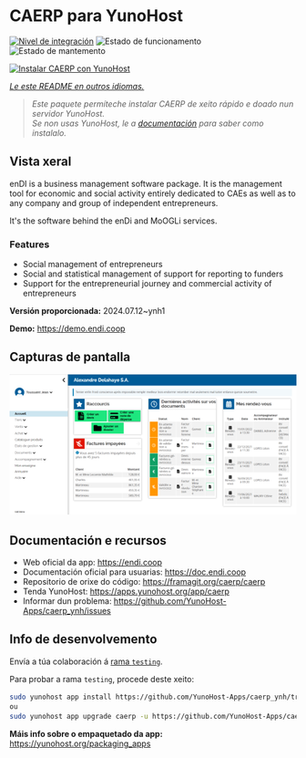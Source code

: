 <!--
NOTA: Este README foi creado automáticamente por <https://github.com/YunoHost/apps/tree/master/tools/readme_generator>
NON debe editarse manualmente.
-->

# CAERP para YunoHost

[![Nivel de integración](https://dash.yunohost.org/integration/caerp.svg)](https://ci-apps.yunohost.org/ci/apps/caerp/) ![Estado de funcionamento](https://ci-apps.yunohost.org/ci/badges/caerp.status.svg) ![Estado de mantemento](https://ci-apps.yunohost.org/ci/badges/caerp.maintain.svg)

[![Instalar CAERP con YunoHost](https://install-app.yunohost.org/install-with-yunohost.svg)](https://install-app.yunohost.org/?app=caerp)

*[Le este README en outros idiomas.](./ALL_README.md)*

> *Este paquete permíteche instalar CAERP de xeito rápido e doado nun servidor YunoHost.*  
> *Se non usas YunoHost, le a [documentación](https://yunohost.org/install) para saber como instalalo.*

## Vista xeral

enDI is a business management software package. It is the management tool for
economic and social activity entirely dedicated to CAEs as well as to any
company and group of independent entrepreneurs.

It's the software behind the enDi and MoOGLi services.

### Features

- Social management of entrepreneurs
- Social and statistical management of support for reporting to funders
- Support for the entrepreneurial journey and commercial activity of entrepreneurs


**Versión proporcionada:** 2024.07.12~ynh1

**Demo:** <https://demo.endi.coop>

## Capturas de pantalla

![Captura de pantalla de CAERP](./doc/screenshots/accueil.png)

## Documentación e recursos

- Web oficial da app: <https://endi.coop>
- Documentación oficial para usuarias: <https://doc.endi.coop>
- Repositorio de orixe do código: <https://framagit.org/caerp/caerp>
- Tenda YunoHost: <https://apps.yunohost.org/app/caerp>
- Informar dun problema: <https://github.com/YunoHost-Apps/caerp_ynh/issues>

## Info de desenvolvemento

Envía a túa colaboración á [rama `testing`](https://github.com/YunoHost-Apps/caerp_ynh/tree/testing).

Para probar a rama `testing`, procede deste xeito:

```bash
sudo yunohost app install https://github.com/YunoHost-Apps/caerp_ynh/tree/testing --debug
ou
sudo yunohost app upgrade caerp -u https://github.com/YunoHost-Apps/caerp_ynh/tree/testing --debug
```

**Máis info sobre o empaquetado da app:** <https://yunohost.org/packaging_apps>
